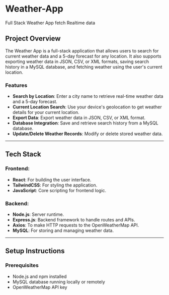 # Weather-App
Full Stack Weather App fetch Realtime data


## Project Overview

The Weather App is a full-stack application that allows users to search for current weather data and a 5-day forecast for any location. It also supports exporting weather data in JSON, CSV, or XML formats, saving search history in a MySQL database, and fetching weather using the user's current location.

### Features
- **Search by Location**: Enter a city name to retrieve real-time weather data and a 5-day forecast.
- **Current Location Search**: Use your device's geolocation to get weather details for your current location.
- **Export Data**: Export weather data in JSON, CSV, or XML format.
- **Database Integration**: Save and retrieve search history from a MySQL database.
- **Update/Delete Weather Records**: Modify or delete stored weather data.

---

## Tech Stack

### Frontend:
- **React**: For building the user interface.
- **TailwindCSS**: For styling the application.
- **JavaScript**: Core scripting for frontend logic.

### Backend:
- **Node.js**: Server runtime.
- **Express.js**: Backend framework to handle routes and APIs.
- **Axios**: To make HTTP requests to the OpenWeatherMap API.
- **MySQL**: For storing and managing weather data.

---

## Setup Instructions

### Prerequisites
- Node.js and npm installed
- MySQL database running locally or remotely
- OpenWeatherMap API key






  







